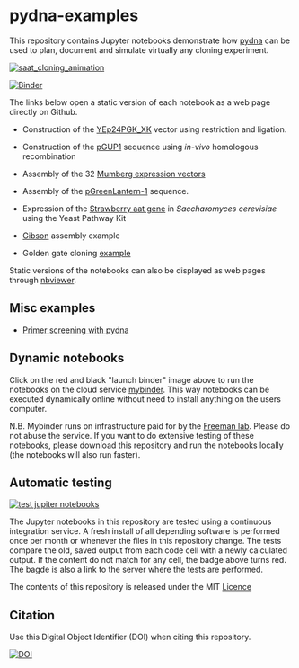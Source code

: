 # pydna-examples
This repository contains Jupyter notebooks demonstrate how [pydna](https://github.com/BjornFJohansson/pydna/blob/py3dev/README.md)
can be used to plan, document and simulate virtually any cloning experiment.

[![saat_cloning_animation](notebooks/strawberry_aat/saat_cloning_animation.gif)](notebooks/strawberry_aat/strawberry.ipynb)

[![Binder](https://beta.mybinder.org/badge.svg)](https://beta.mybinder.org/v2/gh/BjornFJohansson/pydna-examples/master)

The links below open a static version of each notebook as a web page directly on Github.

* Construction of the [YEp24PGK_XK](notebooks/simple_examples/YEP24_PGK_XK.ipynb) vector using restriction and ligation.

* Construction of the [pGUP1](notebooks/simple_examples/pGUP1.ipynb) sequence using _in-vivo_ homologous recombination

* Assembly of the 32 [Mumberg expression vectors](notebooks/mumberg_32_expression_vectors/mumberg_32_vectors.ipynb)

* Assembly of the [pGreenLantern-1](notebooks/pGreenLantern1/pGreenLantern1.ipynb) sequence.

* Expression of the [Strawberry aat gene](notebooks/strawberry_aat/strawberry.ipynb) in _Saccharomyces cerevisiae_ using the Yeast Pathway Kit

* [Gibson](notebooks/gibson/gibson.ipynb) assembly example

* Golden gate cloning [example](notebooks/golden_gate/golden_gate1.ipynb)

Static versions of the notebooks can also be displayed as
web pages through [nbviewer](http://nbviewer.jupyter.org/github/BjornFJohansson/pydna-examples/blob/master/index.ipynb).

## Misc examples

* [Primer screening with pydna](http://nbviewer.jupyter.org/github/BjornFJohansson/pydna-examples2/blob/master/primer_screen.ipynb)

## Dynamic notebooks

Click on the red and black "launch binder" image above to run the notebooks on the cloud service [mybinder](http://mybinder.org/).
This way notebooks can be executed dynamically online without need to install anything on the users computer.

N.B. Mybinder runs on infrastructure paid for by the [Freeman lab](https://www.janelia.org/our-research/former-labs/freeman-lab).
Please do not abuse the service. If you want to do extensive testing of these notebooks, please download this repository
and run the notebooks locally (the notebooks will also run faster).

## Automatic testing

[![test jupiter notebooks](https://github.com/MetabolicEngineeringGroupCBMA/pydna-examples/actions/workflows/test_notebooks_workflow.yml/badge.svg)](https://github.com/MetabolicEngineeringGroupCBMA/pydna-examples/actions/workflows/test_notebooks_workflow.yml)

The Jupyter notebooks in this repository are tested using a continuous integration service.
A fresh install of all depending software is performed once per month or whenever the files in this repository change.
The tests compare the old, saved output from each code cell with a newly calculated output.
If the content do not match for any cell, the badge above turns red.
The bagde is also a link to the server where the tests are performed.

The contents of this repository is released under the MIT [Licence](Licence.md)

## Citation

Use this Digital Object Identifier (DOI) when citing this repository.

[![DOI](https://zenodo.org/badge/72821267.svg)](https://zenodo.org/badge/latestdoi/72821267)
